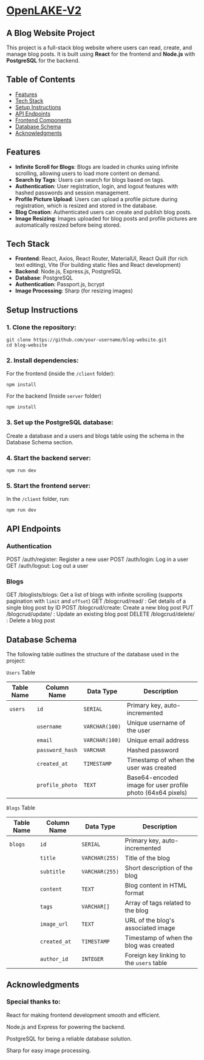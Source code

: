 # [OpenLAKE-V2](https://openlake-ecbz.onrender.com)
## A Blog Website Project

This project is a full-stack blog website where users can read, create, and manage blog posts. It is built using **React** for the frontend and **Node.js** with **PostgreSQL** for the backend.

## Table of Contents
- [Features](#features)
- [Tech Stack](#tech-stack)
- [Setup Instructions](#setup-instructions)
- [API Endpoints](#api-endpoints)
- [Frontend Components](#frontend-components)
- [Database Schema](#database-schema)
- [Acknowledgments](#acknowledgments)

## Features

- **Infinite Scroll for Blogs**: Blogs are loaded in chunks using infinite scrolling, allowing users to load more content on demand.
- **Search by Tags**: Users can search for blogs based on tags.
- **Authentication**: User registration, login, and logout features with hashed passwords and session management.
- **Profile Picture Upload**: Users can upload a profile picture during registration, which is resized and stored in the database.
- **Blog Creation**: Authenticated users can create and publish blog posts.
- **Image Resizing**: Images uploaded for blog posts and profile pictures are automatically resized before being stored.

## Tech Stack

- **Frontend**: React, Axios, React Router, MaterialUI, React Quill (for rich text editing), Vite (For building static files and React development)
- **Backend**: Node.js, Express.js, PostgreSQL
- **Database**: PostgreSQL
- **Authentication**: Passport.js, bcrypt
- **Image Processing**: Sharp (for resizing images)

## Setup Instructions

### 1. Clone the repository:

    git clone https://github.com/your-username/blog-website.git
    cd blog-website

### 2. Install dependencies:
For the frontend (inside the `/client` folder):

    npm install

For the backend (Inside `server` folder)

    npm install
    
### 3. Set up the PostgreSQL database:
Create a database and a users and blogs table using the schema in the Database Schema section.

### 4. Start the backend server:
    
    npm run dev

### 5. Start the frontend server:
In the `/client` folder, run:

    npm run dev

## API Endpoints
### Authentication

  POST /auth/register: Register a new user
  POST /auth/login: Log in a user
  GET /auth/logout: Log out a user

### Blogs
  GET /bloglists/blogs: Get a list of blogs with infinite scrolling (supports pagination with `limit` and `offset`)
  GET /blogcrud/read/
  : Get details of a single blog post by ID
  POST /blogcrud/create: Create a new blog post
  PUT /blogcrud/update/
  : Update an existing blog post
  DELETE /blogcrud/delete/
  : Delete a blog post

## Database Schema

The following table outlines the structure of the database used in the project:

`Users` Table

| **Table Name** | **Column Name**   | **Data Type**     | **Description**                                          |
|----------------|-------------------|-------------------|----------------------------------------------------------|
| `users`        | `id`              | `SERIAL`          | Primary key, auto-incremented                             |
|                | `username`        | `VARCHAR(100)`    | Unique username of the user                               |
|                | `email`           | `VARCHAR(100)`    | Unique email address                                      |
|                | `password_hash`   | `VARCHAR`         | Hashed password                                           |
|                | `created_at`      | `TIMESTAMP`       | Timestamp of when the user was created                    |
|                | `profile_photo`   | `TEXT`            | Base64-encoded image for user profile photo (64x64 pixels)|

`Blogs` Table

| **Table Name** | **Column Name**   | **Data Type**     | **Description**                                          |
|----------------|-------------------|-------------------|----------------------------------------------------------|
| `blogs`        | `id`              | `SERIAL`          | Primary key, auto-incremented                             |
|                | `title`           | `VARCHAR(255)`    | Title of the blog                                         |
|                | `subtitle`        | `VARCHAR(255)`    | Short description of the blog                             |
|                | `content`         | `TEXT`            | Blog content in HTML format                               |
|                | `tags`            | `VARCHAR[]`       | Array of tags related to the blog                         |
|                | `image_url`       | `TEXT`            | URL of the blog's associated image                        |
|                | `created_at`      | `TIMESTAMP`       | Timestamp of when the blog was created                    |
|                | `author_id`       | `INTEGER`         | Foreign key linking to the `users` table                  |


## Acknowledgments

### Special thanks to:

  React for making frontend development smooth and efficient.
    
  Node.js and Express for powering the backend.
    
  PostgreSQL for being a reliable database solution.
    
  Sharp for easy image processing.

